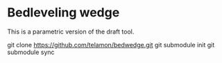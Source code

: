 # Bedleveling wedge
This is a parametric version of the draft tool.


  git clone https://github.com/telamon/bedwedge.git
  git submodule init
  git submodule sync


